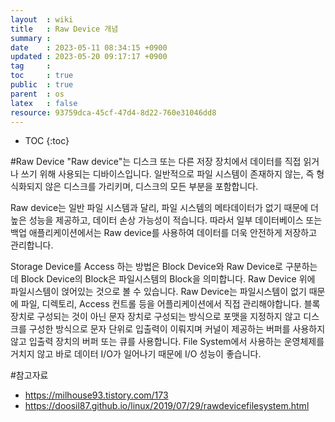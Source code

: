 ```yaml
---
layout  : wiki
title   : Raw Device 개념
summary : 
date    : 2023-05-11 08:34:15 +0900
updated : 2023-05-20 09:17:17 +0900
tag     : 
toc     : true
public  : true
parent  : os
latex   : false
resource: 93759dca-45cf-47d4-8d22-760e31046dd8
---
```

* TOC
{:toc}

#Raw Device
"Raw device"는 디스크 또는 다른 저장 장치에서 데이터를 직접 읽거나 쓰기 위해 사용되는 디바이스입니다. 일반적으로 파일 시스템이 존재하지 않는, 즉 형식화되지 않은 디스크를 가리키며, 디스크의 모든 부분을 포함합니다.


Raw device는 일반 파일 시스템과 달리, 파일 시스템의 메타데이터가 없기 때문에 더 높은 성능을 제공하고, 데이터 손상 가능성이 적습니다. 따라서 일부 데이터베이스 또는 백업 애플리케이션에서는 Raw device를 사용하여 데이터를 더욱 안전하게 저장하고 관리합니다.

Storage Device를 Access 하는 방법은 Block Device와 Raw Device로 구분하는데 Block Device의 Block은 파일시스템의 Block을 의미합니다. Raw Device 위에 파일시스템이 얹어있는 것으로 볼 수 있습니다. Raw Device는 파일시스템이 없기 때문에 파일, 디렉토리, Access 컨트롤 등을 어플리케이션에서 직접 관리해야합니다. 블록 장치로 구성되는 것이 아닌 문자 장치로 구성되는 방식으로 포맷을 지정하지 않고 디스크를 구성한 방식으로 문자 단위로 입출력이 이뤄지며 커널이 제공하는 버퍼를 사용하지 않고 입출력 장치의 버퍼 또는 큐를 사용합니다. File System에서 사용하는 운영체제를 거치지 않고 바로 데이터 I/O가 일어나기 때문에 I/O 성능이 좋습니다.

#참고자료
* <https://milhouse93.tistory.com/173>
* <https://doosil87.github.io/linux/2019/07/29/rawdevicefilesystem.html>
